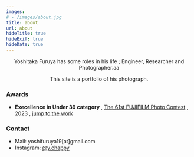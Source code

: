 ```yaml
---
images:
# - /images/about.jpg
title: about
url: about
hideTitle: true
hideExif: true
hideDate: true
---
```


<div align="center">
	<p>
        Yoshitaka Furuya has some roles in his life ; Engineer, Researcher and Photographer.aa
	</p>
	<p>
		This site is a portfolio of his photograph.
	</p>
</div>

### Awards

- **Execellence in Under 39 category**
,
[The 61st FUJIFILM Photo Contest](https://sp-jp.fujifilm.com/fpc/61/specialtheme02/index.html)
,
2023
,
[jump to the work](/vertical-1/)

### Contact

- Mail: yoshifuruya19[at]gmail.com
- Instagram: [@y.chappy](https://www.instagram.com/y.chappy/)